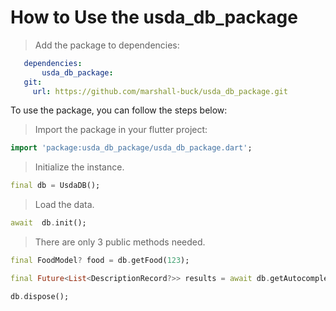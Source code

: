 # How to Use the usda_db_package

> Add the package to dependencies:
 ```yaml
    dependencies:
        usda_db_package:
    git:
      url: https://github.com/marshall-buck/usda_db_package.git
```


To use the package, you can follow the steps below:

> Import the package in your flutter project:

```dart
import 'package:usda_db_package/usda_db_package.dart';
```
> Initialize the instance.
```dart
final db = UsdaDB();
```
>  Load the data.
```dart
await  db.init();
```
> There are only 3 public methods needed.
```dart
final FoodModel? food = db.getFood(123);

final Future<List<DescriptionRecord?>> results = await db.getAutocompleteResults('apple');

db.dispose();
```
